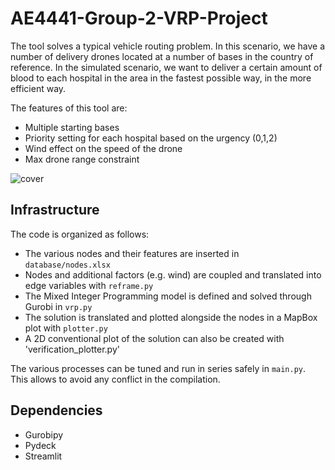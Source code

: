 # AE4441-Group-2-VRP-Project

The tool solves a typical vehicle routing problem. In this scenario, we have a number of delivery drones located at a 
number of bases in the country of reference. In the simulated scenario, we want to deliver a certain amount of blood 
to each hospital in the area in the fastest possible way, in the more efficient way. 

The features of this tool are:

- Multiple starting bases
- Priority setting for each hospital based on the urgency (0,1,2)
- Wind effect on the speed of the drone
- Max drone range constraint

![cover](https://i.imgur.com/poZbiU0.png)

## Infrastructure

The code is organized as follows:

- The various nodes and their features are inserted in `database/nodes.xlsx`
- Nodes and additional factors (e.g. wind) are coupled and translated into edge variables with `reframe.py`
- The Mixed Integer Programming model is defined and solved through Gurobi in `vrp.py`
- The solution is translated and plotted alongside the nodes in a MapBox plot with `plotter.py`
- A 2D conventional plot of the solution can also be created with 'verification_plotter.py'

The various processes can be tuned and run in series safely in `main.py`. This allows to avoid any conflict in the 
compilation.

## Dependencies

- Gurobipy
- Pydeck
- Streamlit



